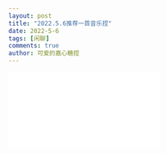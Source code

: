 ```yaml
--- 
layout: post 
title: "2022.5.6推荐一首音乐捏" 
date: 2022-5-6
tags: [闲聊] 
comments: true 
author: 可爱的嘉心糖捏 
--- 
```


<iframe src="//player.bilibili.com/player.html?aid=381826890&bvid=BV19Z4y1k7P7&cid=515826905&page=1" scrolling="no" border="0" frameborder="no" framespacing="0" allowfullscreen="true"> 
